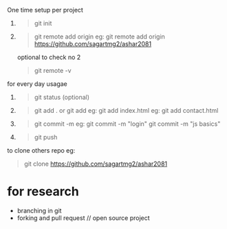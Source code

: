 <!--
    toggle terminal in vscod 
    ctrl + `  or   ctrl + j
 -->

One time setup per project
1. > git init 
2. > git remote add origin <git url>
    eg:
    > git remote add origin https://github.com/sagartmg2/ashar2081

    optional to check no 2
    > git remote -v


for every day usagae
1. > git status  (optional)
2. > git add .
    or
    git add <filename>
    eg: git add index.html
    eg: git add contact.html
3. > git commit -m <commit msg>
    eg: 
    > git commit -m "login"
    > git commit -m "js basics"
4. > git push


to clone others repo
eg: 
 > git clone https://github.com/sagartmg2/ashar2081

# for research
 - branching in git
 - forking and pull request  // open source project
